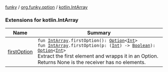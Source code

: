 [funky](../../index.md) / [org.funky.option](../index.md) / [kotlin.IntArray](.)

### Extensions for kotlin.IntArray

| Name | Summary |
|---|---|
| [firstOption](first-option.md) | `fun `[`IntArray`](https://kotlinlang.org/api/latest/jvm/stdlib/kotlin/-int-array/index.html)`.firstOption(): `[`Option`](../-option/index.md)`<`[`Int`](https://kotlinlang.org/api/latest/jvm/stdlib/kotlin/-int/index.html)`>`<br>`fun `[`IntArray`](https://kotlinlang.org/api/latest/jvm/stdlib/kotlin/-int-array/index.html)`.firstOption(p: (`[`Int`](https://kotlinlang.org/api/latest/jvm/stdlib/kotlin/-int/index.html)`) -> `[`Boolean`](https://kotlinlang.org/api/latest/jvm/stdlib/kotlin/-boolean/index.html)`): `[`Option`](../-option/index.md)`<`[`Int`](https://kotlinlang.org/api/latest/jvm/stdlib/kotlin/-int/index.html)`>`<br>Extract the first element and wrapps it in an Option. Returns None is the receiver has no elements. |
